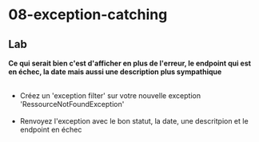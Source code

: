 <!-- .slide: class="exercice"-->
# 08-exception-catching
## Lab
**Ce qui serait bien c'est d'afficher en plus de l'erreur, le endpoint qui est en échec, la date  mais aussi une description plus sympathique**<br><br>

- Créez un 'exception filter' sur votre nouvelle exception 'RessourceNotFoundException' <br><br>
- Renvoyez l'exception avec le bon statut, la date, une descritpion et le endpoint en échec<br><br>



